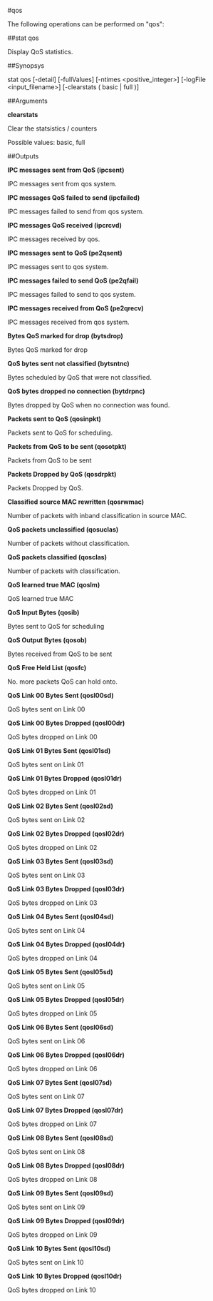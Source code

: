 #qos

The following operations can be performed on "qos":


##stat qos

Display QoS statistics.


##Synopsys

stat qos [-detail] [-fullValues] [-ntimes &lt;positive_integer>] [-logFile &lt;input_filename>] [-clearstats ( basic | full )]


##Arguments

<b>clearstats</b>
Clear the statsistics / counters
Possible values: basic, full



##Outputs

<b>IPC messages sent from QoS (ipcsent)</b>
IPC messages sent from qos system.

<b>IPC messages QoS failed to send (ipcfailed)</b>
IPC messages failed to send from qos system.

<b>IPC messages QoS received (ipcrcvd)</b>
IPC messages received by qos.

<b>IPC messages sent to QoS (pe2qsent)</b>
IPC messages sent to qos system.

<b>IPC messages failed to send QoS (pe2qfail)</b>
IPC messages failed to send to qos system.

<b>IPC messages received from QoS (pe2qrecv)</b>
IPC messages received from qos system.

<b>Bytes QoS marked for drop (bytsdrop)</b>
Bytes QoS marked for drop

<b>QoS bytes sent not classified (bytsntnc)</b>
Bytes scheduled by QoS that were not classified.

<b>QoS bytes dropped no connection (bytdrpnc)</b>
Bytes dropped by QoS when no connection was found.

<b>Packets sent to QoS (qosinpkt)</b>
Packets sent to QoS for scheduling.

<b>Packets from QoS to be sent (qosotpkt)</b>
Packets from QoS to be sent

<b>Packets Dropped by QoS (qosdrpkt)</b>
Packets Dropped by QoS.

<b>Classified source MAC rewritten (qosrwmac)</b>
Number of packets with inband classification in source MAC.

<b>QoS packets unclassified (qosuclas)</b>
Number of packets without classification.

<b>QoS packets classified (qosclas)</b>
Number of packets with classification.

<b>QoS learned true MAC (qoslm)</b>
QoS learned true MAC

<b>QoS Input Bytes (qosib)</b>
Bytes sent to QoS for scheduling

<b>QoS Output Bytes (qosob)</b>
Bytes received from QoS to be sent

<b>QoS Free Held List (qosfc)</b>
No. more packets QoS can hold onto.

<b>QoS Link 00 Bytes Sent (qosl00sd)</b>
QoS bytes sent on Link 00

<b>QoS Link 00 Bytes Dropped (qosl00dr)</b>
QoS bytes dropped on Link 00

<b>QoS Link 01 Bytes Sent (qosl01sd)</b>
QoS bytes sent on Link 01

<b>QoS Link 01 Bytes Dropped (qosl01dr)</b>
QoS bytes dropped on Link 01

<b>QoS Link 02 Bytes Sent (qosl02sd)</b>
QoS bytes sent on Link 02

<b>QoS Link 02 Bytes Dropped (qosl02dr)</b>
QoS bytes dropped on Link 02

<b>QoS Link 03 Bytes Sent (qosl03sd)</b>
QoS bytes sent on Link 03

<b>QoS Link 03 Bytes Dropped (qosl03dr)</b>
QoS bytes dropped on Link 03

<b>QoS Link 04 Bytes Sent (qosl04sd)</b>
QoS bytes sent on Link 04

<b>QoS Link 04 Bytes Dropped (qosl04dr)</b>
QoS bytes dropped on Link 04

<b>QoS Link 05 Bytes Sent (qosl05sd)</b>
QoS bytes sent on Link 05

<b>QoS Link 05 Bytes Dropped (qosl05dr)</b>
QoS bytes dropped on Link 05

<b>QoS Link 06 Bytes Sent (qosl06sd)</b>
QoS bytes sent on Link 06

<b>QoS Link 06 Bytes Dropped (qosl06dr)</b>
QoS bytes dropped on Link 06

<b>QoS Link 07 Bytes Sent (qosl07sd)</b>
QoS bytes sent on Link 07

<b>QoS Link 07 Bytes Dropped (qosl07dr)</b>
QoS bytes dropped on Link 07

<b>QoS Link 08 Bytes Sent (qosl08sd)</b>
QoS bytes sent on Link 08

<b>QoS Link 08 Bytes Dropped (qosl08dr)</b>
QoS bytes dropped on Link 08

<b>QoS Link 09 Bytes Sent (qosl09sd)</b>
QoS bytes sent on Link 09

<b>QoS Link 09 Bytes Dropped (qosl09dr)</b>
QoS bytes dropped on Link 09

<b>QoS Link 10 Bytes Sent (qosl10sd)</b>
QoS bytes sent on Link 10

<b>QoS Link 10 Bytes Dropped (qosl10dr)</b>
QoS bytes dropped on Link 10



